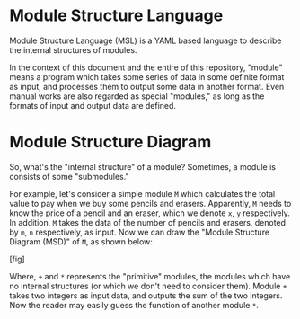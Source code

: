 # Module Structure Language
Module Structure Language (MSL) is a YAML based language to describe the internal structures of modules.

In the context of this document and the entire of this repository, "module" means a program which takes some series of data in some definite format as input, and processes them to output some data in another format.
Even manual works are also regarded as special "modules," as long as the formats of input and output data are defined.

# Module Structure Diagram
So, what's the "internal structure" of a module?
Sometimes, a module is consists of some "submodules."

For example, let's consider a simple module `M` which calculates the total value to pay when we buy some pencils and erasers.
Apparently, `M` needs to know the price of a pencil and an eraser, which we denote `x`, `y` respectively.
In addition, `M` takes the data of the number of pencils and erasers, denoted by `m`, `n` respectively, as input.
Now we can draw the "Module Structure Diagram (MSD)" of `M`, as shown below:

[fig]

Where, `+` and `*` represents the "primitive" modules, the modules which have no internal structures (or which we don't need to consider them).
Module `+` takes two integers as input data, and outputs the sum of the two integers.
Now the reader may easily guess the function of another module `*`.
